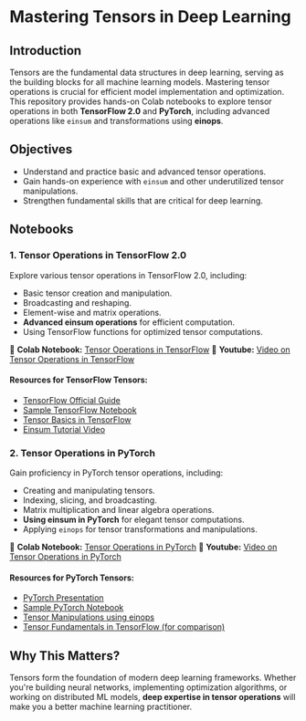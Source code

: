 # Mastering Tensors in Deep Learning

## Introduction
Tensors are the fundamental data structures in deep learning, serving as the building blocks for all machine learning models. Mastering tensor operations is crucial for efficient model implementation and optimization. This repository provides hands-on Colab notebooks to explore tensor operations in both **TensorFlow 2.0** and **PyTorch**, including advanced operations like `einsum` and transformations using **einops**.

## Objectives
- Understand and practice basic and advanced tensor operations.
- Gain hands-on experience with `einsum` and other underutilized tensor manipulations.
- Strengthen fundamental skills that are critical for deep learning.

## Notebooks

### **1. Tensor Operations in TensorFlow 2.0**
Explore various tensor operations in TensorFlow 2.0, including:
- Basic tensor creation and manipulation.
- Broadcasting and reshaping.
- Element-wise and matrix operations.
- **Advanced einsum operations** for efficient computation.
- Using TensorFlow functions for optimized tensor computations.

📌 **Colab Notebook:** [Tensor Operations in TensorFlow](https://colab.research.google.com/drive/1YF--50Y06hATrJgjKR8uBZ5YbbX1aVR3?usp=sharing)
📌 **Youtube:** [Video on Tensor Operations in TensorFlow](https://youtu.be/gifL4gElgPA)

#### **Resources for TensorFlow Tensors:**
- [TensorFlow Official Guide](https://www.tensorflow.org/guide/tensor)
- [Sample TensorFlow Notebook](https://colab.sandbox.google.com/github/tensorflow/docs/blob/master/site/en/guide/tensor.ipynb)
- [Tensor Basics in TensorFlow](https://colab.sandbox.google.com/github/tensorflow/docs/blob/master/site/en/tutorials/customization/basics.ipynb)
- [Einsum Tutorial Video](https://www.youtube.com/watch?v=pkVwUVEHmfI)

### **2. Tensor Operations in PyTorch**
Gain proficiency in PyTorch tensor operations, including:
- Creating and manipulating tensors.
- Indexing, slicing, and broadcasting.
- Matrix multiplication and linear algebra operations.
- **Using einsum in PyTorch** for elegant tensor computations.
- Applying `einops` for tensor transformations and manipulations.

📌 **Colab Notebook:** [Tensor Operations in PyTorch](https://colab.research.google.com/drive/1VaTlw-y6qF4w_u0nNJxMNlq26dLFfWla?usp=sharing)
📌 **Youtube:** [Video on Tensor Operations in PyTorch](https://youtu.be/8ILIBvmrre8)


#### **Resources for PyTorch Tensors:**
- [PyTorch Presentation](https://docs.google.com/presentation/d/13Oo5gXwcsoq9oMC4XriAyxkvgicatBxfI4cZzDhRyiE/edit#slide=id.p)
- [Sample PyTorch Notebook](https://github.com/deep-learning-with-pytorch/dlwpt-code/blob/master/p1ch3/1_tensors.ipynb)
- [Tensor Manipulations using einops](https://einops.rocks/pytorch-examples.html)
- [Tensor Fundamentals in TensorFlow (for comparison)](https://github.com/mrdbourke/tensorflow-deep-learning/blob/main/00_tensorflow_fundamentals.ipynb)

## **Why This Matters?**
Tensors form the foundation of modern deep learning frameworks. Whether you're building neural networks, implementing optimization algorithms, or working on distributed ML models, **deep expertise in tensor operations** will make you a better machine learning practitioner.

